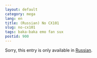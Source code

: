 ```yaml
---
layout: default
category: mega
lang: en
title: (Russian) No CX101
slug: no-cx101
tags: baka-baka emo fan sux 
postid: 900
---
```

<p>Sorry, this entry is only available in <a href="http://mega.genn.org/export/getposts.php">Russian</a>.</p>